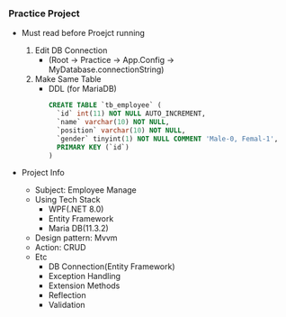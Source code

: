 ### Practice Project ###
+ Must read before Proejct running
  1. Edit DB Connection
     + (Root -> Practice -> App.Config -> MyDatabase.connectionString)
  3. Make Same Table
      + DDL (for MariaDB)
        ``` sql
        CREATE TABLE `tb_employee` (
          `id` int(11) NOT NULL AUTO_INCREMENT,
          `name` varchar(10) NOT NULL,
          `position` varchar(10) NOT NULL,
          `gender` tinyint(1) NOT NULL COMMENT 'Male-0, Femal-1',
          PRIMARY KEY (`id`)
        )
        ```
  

+ Project Info
  + Subject: Employee Manage
  + Using Tech Stack
    + WPF(.NET 8.0)
    + Entity Framework
    + Maria DB(11.3.2)
  + Design pattern: Mvvm
  + Action: CRUD
  + Etc
    + DB Connection(Entity Framework)
    + Exception Handling
    + Extension Methods
    + Reflection
    + Validation
